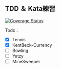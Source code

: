 TDD ＆ Kata練習
-----------------
[![Coverage Status](https://coveralls.io/repos/github/tedmax100/kata/badge.svg?branch=main)](https://coveralls.io/github/tedmax100/kata?branch=main)

Todo :
- [x] Tennis
- [x] KentBeck-Currency
- [ ] Bowling
- [ ] Yatzy
- [ ] MineSweeper